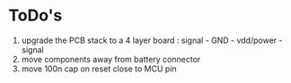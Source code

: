 # ToDo's
1. upgrade the PCB stack to a 4 layer board : signal - GND - vdd/power - signal
2. move components away from battery connector
3. move 100n cap on reset close to MCU pin